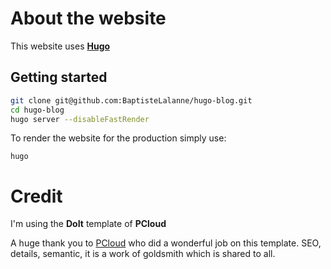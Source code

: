 # About the website

This website uses [**Hugo**](https://gohugo.io/)


## Getting started

```bash
git clone git@github.com:BaptisteLalanne/hugo-blog.git
cd hugo-blog
hugo server --disableFastRender
```


To render the website for the production simply use:
```
hugo
```

# Credit

I'm using the **DoIt** template of **PCloud**

A huge thank you to [PCloud](https://github.com/HEIGE-PCloud/DoIt) who did a wonderful job on this template. SEO, details, semantic, it is a work of goldsmith which is shared to all. 